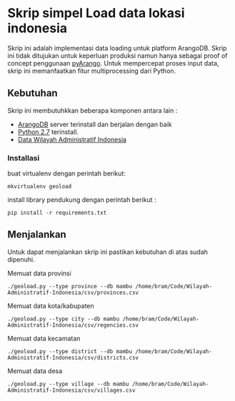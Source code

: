 # Skrip simpel Load data lokasi indonesia

Skrip ini adalah implementasi data loading untuk platform ArangoDB. Skrip ini tidak ditujukan untuk keperluan produksi namun hanya sebagai proof of concept penggunaan [pyArango](https://github.com/tariqdaouda/pyArango). Untuk mempercepat proses input data, skrip ini memanfaatkan fitur multiprocessing dari Python. 

## Kebutuhan
Skrip ini membutuhkkan beberapa komponen antara lain :
  * [ArangoDB](https://www.arangodb.com/) server terinstall dan berjalan dengan baik
  * [Python 2.7](https://www.python.org/) terinstall. 
  * [Data Wilayah Administratif Indonesia](https://github.com/edwardsamuel/Wilayah-Administratif-Indonesia)
  
### Installasi
buat virtualenv dengan perintah berikut:
```
mkvirtualenv geoload
```

install library pendukung dengan perintah berikut :
```
pip install -r requirements.txt
```

## Menjalankan

Untuk dapat menjalankan skrip ini pastikan kebutuhan di atas sudah dipenuhi.

Memuat data provinsi 
```
./geoload.py --type province --db mambu /home/bram/Code/Wilayah-Administratif-Indonesia/csv/provinces.csv
```

Memuat data kota/kabupaten 
```
./geoload.py --type city --db mambu /home/bram/Code/Wilayah-Administratif-Indonesia/csv/regencies.csv
```

Memuat data kecamatan 
```
./geoload.py --type district --db mambu /home/bram/Code/Wilayah-Administratif-Indonesia/csv/districts.csv
```

Memuat data desa 
```
./geoload.py --type village --db mambu /home/bram/Code/Wilayah-Administratif-Indonesia/csv/villages.csv
```